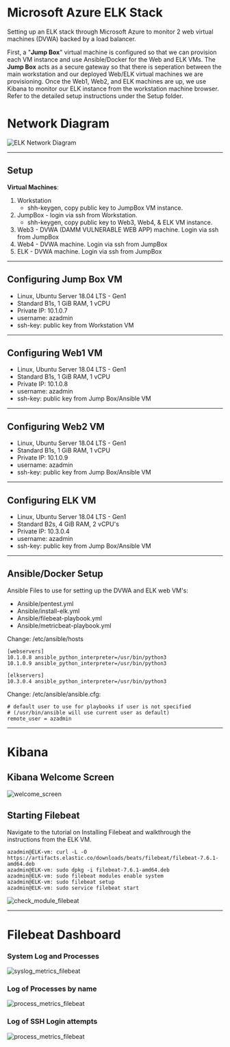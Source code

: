 # Microsoft Azure ELK Stack

Setting up an ELK stack through Microsoft Azure to monitor 2 web virtual machines (DVWA) backed by a load balancer.

First, a "**Jump Box**" virtual machine is configured so that we can provision each VM instance and use Ansible/Docker for the Web and ELK VMs. The **Jump Box** acts as a secure gateway so that there is seperation between the main workstation and our deployed Web/ELK virtual machines we are provisioning.  Once the Web1, Web2, and ELK machines are up, we use Kibana to monitor our ELK instance from the workstation machine browser.  Refer to the detailed setup instructions under the Setup folder.

# Network Diagram

![ELK Network Diagram](Setup/Images/ELK-Network-Diagram3.png)

----
## Setup

**Virtual Machines**:
1. Workstation 
    - shh-keygen, copy public key to JumpBox VM instance.
2. JumpBox - login via ssh from Workstation.  
    - shh-keygen, copy public key to Web3, Web4, & ELK VM instance.
3. Web3 - DVWA (DAMM VULNERABLE WEB APP) machine.  Login via ssh from JumpBox
4. Web4 - DVWA machine.  Login via ssh from JumpBox
5. ELK - DVWA machine.  Login via ssh from JumpBox

----	
## Configuring Jump Box VM
* Linux, Ubuntu Server 18.04 LTS - Gen1
* Standard B1s, 1 GiB RAM, 1 vCPU
* Private IP: 10.1.0.7
* username: azadmin
* ssh-key: public key from Workstation VM

----
## Configuring Web1 VM
* Linux, Ubuntu Server 18.04 LTS - Gen1
* Standard B1s, 1 GiB RAM, 1 vCPU
* Private IP: 10.1.0.8
* username: azadmin
* ssh-key: public key from Jump Box/Ansible VM

----
## Configuring Web2 VM
* Linux, Ubuntu Server 18.04 LTS - Gen1
* Standard B1s, 1 GiB RAM, 1 vCPU
* Private IP: 10.1.0.9
* username: azadmin
* ssh-key: public key from Jump Box/Ansible VM

----
## Configuring ELK VM
* Linux, Ubuntu Server 18.04 LTS - Gen1
* Standard B2s, 4 GiB RAM, 2 vCPU's
* Private IP: 10.3.0.4
* username: azadmin
* ssh-key: public key from Jump Box/Ansible VM

----
## Ansible/Docker Setup
Ansible Files to use for setting up the DVWA and ELK web VM's:
- Ansible/pentest.yml
- Ansible/install-elk.yml
- Ansible/filebeat-playbook.yml
- Ansible/metricbeat-playbook.yml

Change: /etc/ansible/hosts
```
[webservers]
10.1.0.8 ansible_python_interpreter=/usr/bin/python3
10.1.0.9 ansible_python_interpreter=/usr/bin/python3

[elkservers]
10.3.0.4 ansible_python_interpreter=/usr/bin/python3
```

Change: /etc/ansible/ansible.cfg:
```
# default user to use for playbooks if user is not specified
# (/usr/bin/ansible will use current user as default)
remote_user = azadmin
```

----
# Kibana

## Kibana Welcome Screen
![welcome_screen](Setup/Images/Kibana-welcome-screen.png)

## Starting Filebeat

Navigate to the tutorial on Installing Filebeat and walkthrough the instructions from the ELK VM.
 ```
azadmin@ELK-vm: curl -L -O https://artifacts.elastic.co/downloads/beats/filebeat/filebeat-7.6.1-amd64.deb
azadmin@ELK-vm: sudo dpkg -i filebeat-7.6.1-amd64.deb
azadmin@ELK-vm: sudo filebeat modules enable system
azadmin@ELK-vm: sudo filebeat setup
azadmin@ELK-vm: sudo service filebeat start
```
![check_module_filebeat](Setup/Images/Filebeat-module-check-status.png)

----
# Filebeat Dashboard

### System Log and Processes
![syslog_metrics_filebeat](Setup/Images/Kibana-syslog-filebeat.png)

### Log of Processes by name
![process_metrics_filebeat](Setup/Images/Kibana-processes-filebeat.png)

### Log of SSH Login attempts
![process_metrics_filebeat](Setup/Images/Kibana-ssh-logins-filebeat.png)
